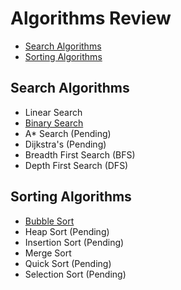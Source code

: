 # Algorithms Review
*  [Search Algorithms](#search-algorithms)
*  [Sorting Algorithms](#sorting-algorithms)

## Search Algorithms
* Linear Search
* [Binary Search](https://medium.com/@jeffrey.allen.lewis/javascript-algorithms-explained-binary-search-25064b896470)
* A* Search (Pending)
* Dijkstra's (Pending)
* Breadth First Search (BFS)
* Depth First Search (DFS)

## Sorting Algorithms
* [Bubble Sort](https://medium.com/@jeffrey.allen.lewis/javascript-algorithms-what-is-bubble-sort-a-detailed-step-by-step-and-example-code-dfd136daa3b)
* Heap Sort (Pending)
* Insertion Sort (Pending)
* Merge Sort
* Quick Sort (Pending)
* Selection Sort (Pending)